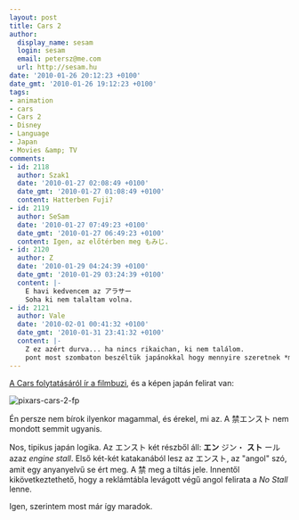 ```yaml
---
layout: post
title: Cars 2
author:
  display_name: sesam
  login: sesam
  email: petersz@me.com
  url: http://sesam.hu
date: '2010-01-26 20:12:23 +0100'
date_gmt: '2010-01-26 19:12:23 +0100'
tags:
- animation
- cars
- Cars 2
- Disney
- Language
- Japan
- Movies &amp; TV
comments:
- id: 2118
  author: Szak1
  date: '2010-01-27 02:08:49 +0100'
  date_gmt: '2010-01-27 01:08:49 +0100'
  content: Hatterben Fuji?
- id: 2119
  author: SeSam
  date: '2010-01-27 07:49:23 +0100'
  date_gmt: '2010-01-27 06:49:23 +0100'
  content: Igen, az előtérben meg もみじ.
- id: 2120
  author: Z
  date: '2010-01-29 04:24:39 +0100'
  date_gmt: '2010-01-29 03:24:39 +0100'
  content: |-
    E havi kedvencem az アラサー
    Soha ki nem talaltam volna.
- id: 2121
  author: Vale
  date: '2010-02-01 00:41:32 +0100'
  date_gmt: '2010-01-31 23:41:32 +0100'
  content: |-
    Z ez azért durva... ha nincs rikaichan, ki nem találom.
    pont most szombaton beszéltük japánokkal hogy mennyire szeretnek *mindent* négy szótagra rövidíteni, és lám tényleg.
---
```


[A Cars folytatásáról ír a filmbuzi](http://filmbuzi.hu/archives/2010/01/26/aprosag-a-cars-2-bol), és a képen japán felirat van:

![pixars-cars-2-fp](http://img.skitch.com/20100126-c7js8uj17fq2ijg2m4jy5qd51e.jpg)

Én persze nem bírok ilyenkor magammal, és érekel, mi az. A 禁エンスト nem mondott semmit ugyanis.

Nos, tipikus japán logika. Az エンスト két részből áll: **エン** ジン・ **スト** ール azaz _engine stall_. Első két-két katakanából lesz az エンスト, az "angol" szó, amit egy anyanyelvű se ért meg. A 禁 meg a tiltás jele. Innentől kikövetkeztethető, hogy a reklámtábla levágott végű angol felirata a _No Stall_ lenne.

Igen, szerintem most már így maradok.
